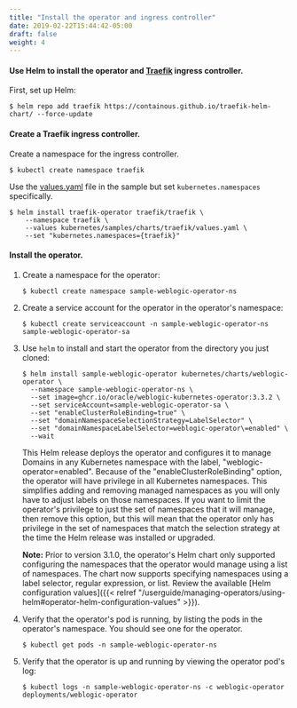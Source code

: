 ```yaml
---
title: "Install the operator and ingress controller"
date: 2019-02-22T15:44:42-05:00
draft: false
weight: 4
---
```


#### Use Helm to install the operator and [Traefik](http://github.com/oracle/weblogic-kubernetes-operator/blob/main/kubernetes/samples/charts/traefik/README.md) ingress controller.

First, set up Helm:

```shell
$ helm repo add traefik https://containous.github.io/traefik-helm-chart/ --force-update
```

#### Create a Traefik ingress controller.

Create a namespace for the ingress controller.

```shell
$ kubectl create namespace traefik
```

Use the [values.yaml](http://github.com/oracle/weblogic-kubernetes-operator/blob/main/kubernetes/samples/charts/traefik/values.yaml) file in the sample but set `kubernetes.namespaces` specifically.


```shell
$ helm install traefik-operator traefik/traefik \
    --namespace traefik \
    --values kubernetes/samples/charts/traefik/values.yaml \
    --set "kubernetes.namespaces={traefik}"
```

#### Install the operator.

1.  Create a namespace for the operator:

    ```shell
    $ kubectl create namespace sample-weblogic-operator-ns
    ```

2.	Create a service account for the operator in the operator's namespace:

    ```shell
    $ kubectl create serviceaccount -n sample-weblogic-operator-ns sample-weblogic-operator-sa
    ```

3.  Use `helm` to install and start the operator from the directory you just cloned:	 

    ```shell
    $ helm install sample-weblogic-operator kubernetes/charts/weblogic-operator \
      --namespace sample-weblogic-operator-ns \
      --set image=ghcr.io/oracle/weblogic-kubernetes-operator:3.3.2 \
      --set serviceAccount=sample-weblogic-operator-sa \
      --set "enableClusterRoleBinding=true" \
      --set "domainNamespaceSelectionStrategy=LabelSelector" \
      --set "domainNamespaceLabelSelector=weblogic-operator\=enabled" \
      --wait
    ```

    This Helm release deploys the operator and configures it to manage Domains in any Kubernetes namespace with the label, "weblogic-operator=enabled". Because of the "enableClusterRoleBinding" option, the operator will have privilege in all Kubernetes namespaces. This simplifies adding and removing managed namespaces as you will only have to adjust labels on those namespaces. If you want to limit the operator's privilege to just the set of namespaces that it will manage, then remove this option, but this will mean that the operator only has privilege in the set of namespaces that match the selection strategy at the time the Helm release was installed or upgraded.

    **Note:** Prior to version 3.1.0, the operator's Helm chart only supported configuring the namespaces that the operator would manage using a list of namespaces. The chart now supports specifying namespaces using a label selector, regular expression, or list. Review the available [Helm configuration values]({{< relref "/userguide/managing-operators/using-helm#operator-helm-configuration-values" >}}).

4. Verify that the operator's pod is running, by listing the pods in the operator's namespace. You should see one
for the operator.

    ```shell
    $ kubectl get pods -n sample-weblogic-operator-ns
    ```

5.  Verify that the operator is up and running by viewing the operator pod's log:

    ```shell
    $ kubectl logs -n sample-weblogic-operator-ns -c weblogic-operator deployments/weblogic-operator
    ```
